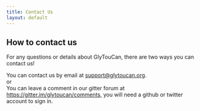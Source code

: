 ```yaml
---
title: Contact Us
layout: default
---
```


## How to contact us  
For any questions or details about GlyTouCan, there are two ways you can contact us!

You can contact us by email at <support@glytoucan.org>.  
or  
You can leave a comment in our gitter forum at <https://gitter.im/glytoucan/comments>, you will need a github or twitter account to sign in.
